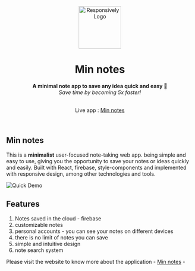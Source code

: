 <div align="center">
  <img src="https://www.svgrepo.com/show/187113/notes-note.svg" alt="Responsively Logo" width="114">
  <h1>Min notes</h1>
  <strong>A minimal note app to save any idea quick and easy 🚀</strong>
  <h6 style='margin:0;'>Save time by becoming 5x faster!</h6>
</div>

<br>

<p align="center">
  Live app : <a href="https://touzand.github.io/min-notes/#/home" target="_blank">
    Min notes
  </a>
</p>
<br>

## Min notes

This is a **minimalist** user-focused note-taking web app. being simple and easy to use, giving you the opportunity to save your notes or ideas quickly and easily. Built with React, firebase, style-components and implemented with responsive design, among other technologies and tools. 
<br>

![Quick Demo](http://imgfz.com/i/hVniZW1.png)

## Features
1. Notes saved in the cloud - firebase
2. customizable notes
3. personal accounts - you can see your notes on different devices
4. there is no limit of notes you can save
5. simple and intuitive design
6. note search system

Please visit the website to know more about the application - [Min notes](https://touzand.github.io/min-notes) -
